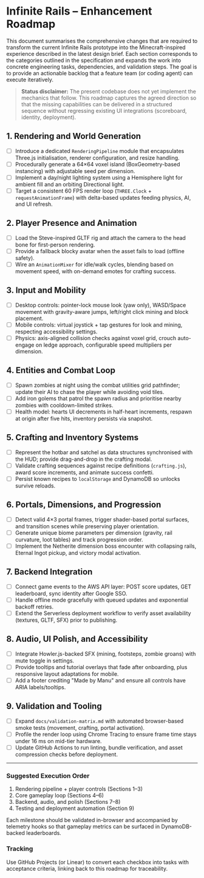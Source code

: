 # Infinite Rails – Enhancement Roadmap

This document summarises the comprehensive changes that are required to transform the current Infinite Rails prototype into the Minecraft-inspired experience described in the latest design brief. Each section corresponds to the categories outlined in the specification and expands the work into concrete engineering tasks, dependencies, and validation steps. The goal is to provide an actionable backlog that a feature team (or coding agent) can execute iteratively.

> **Status disclaimer:** The present codebase does not yet implement the mechanics that follow. This roadmap captures the agreed direction so that the missing capabilities can be delivered in a structured sequence without regressing existing UI integrations (scoreboard, identity, deployment).

## 1. Rendering and World Generation

- [ ] Introduce a dedicated `RenderingPipeline` module that encapsulates Three.js initialisation, renderer configuration, and resize handling.
- [ ] Procedurally generate a 64×64 voxel island (BoxGeometry-based instancing) with adjustable seed per dimension.
- [ ] Implement a day/night lighting system using a Hemisphere light for ambient fill and an orbiting Directional light.
- [ ] Target a consistent 60 FPS render loop (`THREE.Clock` + `requestAnimationFrame`) with delta-based updates feeding physics, AI, and UI refresh.

## 2. Player Presence and Animation

- [ ] Load the Steve-inspired GLTF rig and attach the camera to the head bone for first-person rendering.
- [ ] Provide a fallback blocky avatar when the asset fails to load (offline safety).
- [ ] Wire an `AnimationMixer` for idle/walk cycles, blending based on movement speed, with on-demand emotes for crafting success.

## 3. Input and Mobility

- [ ] Desktop controls: pointer-lock mouse look (yaw only), WASD/Space movement with gravity-aware jumps, left/right click mining and block placement.
- [ ] Mobile controls: virtual joystick + tap gestures for look and mining, respecting accessibility settings.
- [ ] Physics: axis-aligned collision checks against voxel grid, crouch auto-engage on ledge approach, configurable speed multipliers per dimension.

## 4. Entities and Combat Loop

- [ ] Spawn zombies at night using the combat utilities grid pathfinder; update their AI to chase the player while avoiding void tiles.
- [ ] Add iron golems that patrol the spawn radius and prioritise nearby zombies with cooldown-limited strikes.
- [ ] Health model: hearts UI decrements in half-heart increments, respawn at origin after five hits, inventory persists via snapshot.

## 5. Crafting and Inventory Systems

- [ ] Represent the hotbar and satchel as data structures synchronised with the HUD; provide drag-and-drop in the crafting modal.
- [ ] Validate crafting sequences against recipe definitions (`crafting.js`), award score increments, and animate success confetti.
- [ ] Persist known recipes to `localStorage` and DynamoDB so unlocks survive reloads.

## 6. Portals, Dimensions, and Progression

- [ ] Detect valid 4×3 portal frames, trigger shader-based portal surfaces, and transition scenes while preserving player orientation.
- [ ] Generate unique biome parameters per dimension (gravity, rail curvature, loot tables) and track progression order.
- [ ] Implement the Netherite dimension boss encounter with collapsing rails, Eternal Ingot pickup, and victory modal activation.

## 7. Backend Integration

- [ ] Connect game events to the AWS API layer: POST score updates, GET leaderboard, sync identity after Google SSO.
- [ ] Handle offline mode gracefully with queued updates and exponential backoff retries.
- [ ] Extend the Serverless deployment workflow to verify asset availability (textures, GLTF, SFX) prior to publishing.

## 8. Audio, UI Polish, and Accessibility

- [ ] Integrate Howler.js-backed SFX (mining, footsteps, zombie groans) with mute toggle in settings.
- [ ] Provide tooltips and tutorial overlays that fade after onboarding, plus responsive layout adaptations for mobile.
- [ ] Add a footer crediting "Made by Manu" and ensure all controls have ARIA labels/tooltips.

## 9. Validation and Tooling

- [ ] Expand `docs/validation-matrix.md` with automated browser-based smoke tests (movement, crafting, portal activation).
- [ ] Profile the render loop using Chrome Tracing to ensure frame time stays under 16 ms on mid-tier hardware.
- [ ] Update GitHub Actions to run linting, bundle verification, and asset compression checks before deployment.

---

### Suggested Execution Order

1. Rendering pipeline + player controls (Sections 1–3)
2. Core gameplay loop (Sections 4–6)
3. Backend, audio, and polish (Sections 7–8)
4. Testing and deployment automation (Section 9)

Each milestone should be validated in-browser and accompanied by telemetry hooks so that gameplay metrics can be surfaced in DynamoDB-backed leaderboards.

### Tracking

Use GitHub Projects (or Linear) to convert each checkbox into tasks with acceptance criteria, linking back to this roadmap for traceability.
